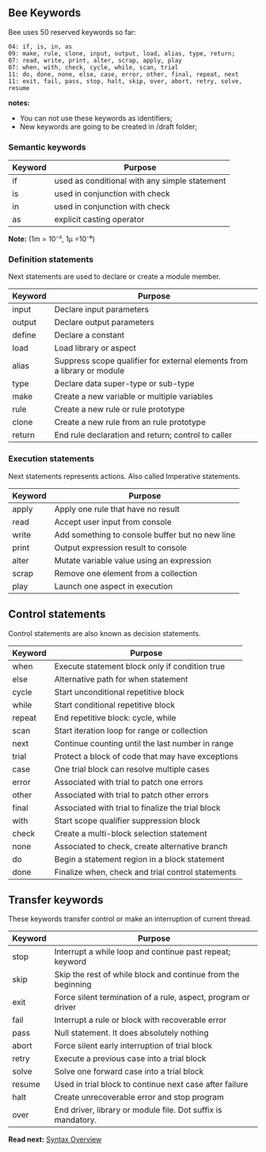 ## Bee Keywords

Bee uses 50 reserved keywords so far: 

```
04: if, is, in, as
09: make, rule, clone, input, output, load, alias, type, return;
07: read, write, print, alter, scrap, apply, play 
07: when, with, check, cycle, while, scan, trial
11: do, done, none, else, case, error, other, final, repeat, next 
11: exit, fail, pass, stop, halt, skip, over, abort, retry, solve, resume
```

**notes:** 

* You can not use these keywords as identifiers;
* New keywords are going to be created in /draft folder;

### Semantic keywords

| Keyword     | Purpose
|-------------|--------------------------------------------------------------
| if          | used as conditional with any simple statement
| is          | used in conjunction with check
| in          | used in conjunction with check
| as          | explicit casting operator

**Note:** (1m = 10⁻³, 1μ =10⁻⁶)

### Definition statements

Next statements are used to declare or create a module member.

| Keyword  | Purpose
|----------|-------------------------------------------------------------------
| input    | Declare input parameters
| output   | Declare output parameters
| define   | Declare a constant 
| load     | Load library or aspect
| alias    | Suppress scope qualifier for external elements from a library or module
| type     | Declare data super-type or sub-type
| make     | Create a new variable or multiple variables
| rule     | Create a new rule or rule prototype 
| clone    | Create a new rule from an rule prototype
| return   | End rule declaration and return; control to caller

### Execution statements

Next statements represents actions. Also called Imperative statements.

| Keyword  | Purpose
|----------|--------------------------------------------------
| apply    | Apply one rule that have no result
| read     | Accept user input from console 
| write    | Add something to console buffer but no new line 
| print    | Output expression result to console 
| alter    | Mutate variable value using an expression
| scrap    | Remove one element from a collection
| play     | Launch one aspect in execution

## Control statements

Control statements are also known as decision statements.

| Keyword  | Purpose
|----------|------------------------------------------------------------
| when     | Execute statement block only if condition true
| else     | Alternative path for when statement
| cycle    | Start unconditional repetitive block
| while    | Start conditional repetitive block
| repeat   | End repetitive block: cycle, while
| scan     | Start iteration loop for range or collection
| next     | Continue counting until the last number in range
| trial    | Protect a block of code that may have exceptions
| case     | One trial block can resolve multiple cases
| error    | Associated with trial to patch one errors
| other    | Associated with trial to patch other errors
| final    | Associated with trial to finalize the trial block
| with     | Start scope qualifier suppression block
| check    | Create a multi-block selection statement
| none     | Associated to check, create alternative branch
| do       | Begin a statement region in a block statement
| done     | Finalize when, check and trial control statements

## Transfer keywords

These keywords transfer control or make an interruption of current thread. 

| Keyword  | Purpose
|----------|----------------------------------------------------------------
| stop     | Interrupt a while loop and continue past repeat; keyword
| skip     | Skip the rest of while block and continue from the beginning
| exit     | Force silent termination of a rule, aspect, program or driver
| fail     | Interrupt a rule or block with recoverable error
| pass     | Null statement. It does absolutely nothing
| abort    | Force silent early interruption of trial block
| retry    | Execute a previous case into a trial block
| solve    | Solve one forward case into a trial block
| resume   | Used in trial block to continue next case after failure
| halt     | Create unrecoverable error and stop program
| over     | End driver, library or module file. Dot suffix is mandatory.


**Read next:** [Syntax Overview](overview.md)